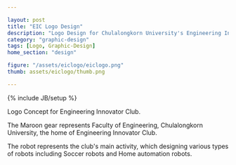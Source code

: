```yaml
---

layout: post
title: "EIC Logo Design"
description: "Logo Design for Chulalongkorn University's Engineering Innovator Club."
category: "graphic-design"
tags: [Logo, Graphic-Design]
home_section: "design"

figure: "/assets/eiclogo/eiclogo.png"
thumb: assets/eiclogo/thumb.png

---
```

{% include JB/setup %}

Logo Concept for Engineering Innovator Club.

The Maroon gear represents Faculty of Engineering, Chulalongkorn University, the home of Engineering Innovator Club.

The robot represents the club's main activity, which designing various types of robots including Soccer robots and Home automation robots.